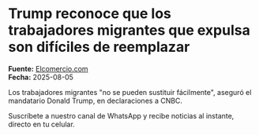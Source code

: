# Trump reconoce que los trabajadores migrantes que expulsa son difíciles de reemplazar

**Fuente:** [Elcomercio.com](https://www.elcomercio.com/actualidad/trump-reconoce-que-los-trabajadores-migrantes-que-expulsa-son-dificiles-de-reemplazar/)  
**Fecha:** 2025-08-05

Los trabajadores migrantes "no se pueden sustituir fácilmente", aseguró el mandatario Donald Trump, en declaraciones a CNBC.

Suscríbete a nuestro canal de WhatsApp y recibe noticias al instante, directo en tu
 celular.
